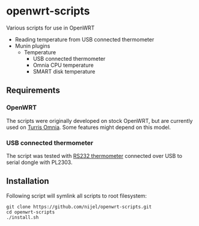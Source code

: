 # openwrt-scripts
Various scripts for use in OpenWRT

* Reading temperature from USB connected thermometer
* Munin plugins
    * Temperature
        * USB connected thermometer
        * Omnia CPU temperature
        * SMART disk temperature

## Requirements

### OpenWRT

The scripts were originally developed on stock OpenWRT, but are currently
used on [Turris Omnia][1]. Some features might depend on this model.

[2]:https://omnia.turris.cz/

### USB connected thermometer

The script was tested with [RS232 thermometer][1] connected over
USB to serial dongle with PL2303.

[1]:https://www.papouch.com/en/shop/product/tm-rs232-thermometer/

## Installation

Following script will symlink all scripts to root filesystem:

    git clone https://github.com/nijel/openwrt-scripts.git
    cd openwrt-scripts
    ./install.sh
